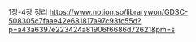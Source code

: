 1장-4장 정리 https://www.notion.so/librarywon/GDSC-508305c7faae42e681817a97c93fc55d?p=a43a6397e223424a81906f6686d72621&pm=s
